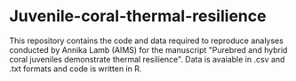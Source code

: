 # Juvenile-coral-thermal-resilience
This repository contains the code and data required to reproduce analyses conducted by Annika Lamb (AIMS) for the manuscript "Purebred and hybrid coral juveniles demonstrate thermal resilience".  Data is avaiable in .csv and .txt formats and code is written in R.
